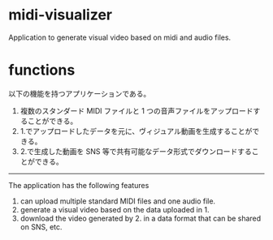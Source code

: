 # midi-visualizer

Application to generate visual video based on midi and audio files.

# functions

以下の機能を持つアプリケーションである。

1. 複数のスタンダード MIDI ファイルと 1 つの音声ファイルをアップロードすることができる。
2. 1.でアップロードしたデータを元に、ヴィジュアル動画を生成することができる。
3. 2.で生成した動画を SNS 等で共有可能なデータ形式でダウンロードすることができる。

---

The application has the following features

1. can upload multiple standard MIDI files and one audio file.
2. generate a visual video based on the data uploaded in 1.
3. download the video generated by 2. in a data format that can be shared on SNS, etc.

